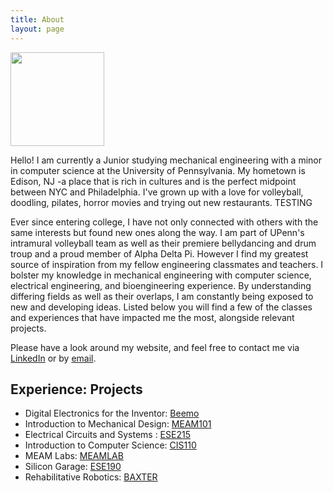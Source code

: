 ```yaml
---
title: About
layout: page
---
```

<img class="col one right" src="http://www.med.upenn.edu/rehabilitation-robotics-lab/assets/user-content/Susan_Zhao.JPG" style="width: 150px;"/>

Hello! I am currently a Junior studying mechanical engineering with a minor in computer science at the University of Pennsylvania. My hometown is Edison, NJ -a place that is rich in cultures and is the perfect midpoint between NYC and Philadelphia. I've grown up with a love for volleyball, doodling, pilates, horror movies and trying out new restaurants. TESTING

<p>Ever since entering college, I have not only connected with others with the same interests but found new ones along the way. I am part of UPenn's intramural volleyball team as well as their premiere bellydancing and drum troup and a proud member of Alpha Delta Pi. However I find my greatest source of inspiration from my fellow engineering classmates and teachers. I bolster my knowledge in mechanical engineering with computer science, electrical engineering, and bioengineering experience. By understanding differing fields as well as their overlaps, I am constantly being exposed to new and developing ideas. Listed below you will find a few of the classes and experiences that have impacted me the most, alongside relevant projects. </p>

<p>Please have a look around my website, and feel free to contact me via <a href="https://github.com/">LinkedIn</a> or by <a href="https://github.com/">email</a>. </p>

<h2>Experience: Projects</h2>

<ul class="skill-list">
	<li>Digital Electronics for the Inventor: <a href="https://github.com/">Beemo</a></li>
	<li>Introduction to Mechanical Design: <a href="https://github.com/">MEAM101</a></li>
	<li>Electrical Circuits and Systems : <a href="https://github.com/">ESE215</a></li>
	<li>Introduction to Computer Science: <a href="https://github.com/">CIS110</a></li>
	<li>MEAM Labs: <a href="https://github.com/">MEAMLAB</a></li>
	<li>Silicon Garage: <a href="https://github.com/">ESE190</a></li>
	<li>Rehabilitative Robotics: <a href="https://github.com/">BAXTER</a></li>
</ul>
